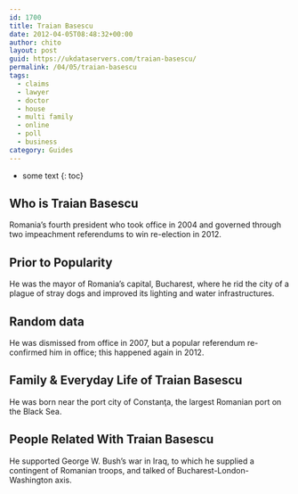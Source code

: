 ```yaml
---
id: 1700
title: Traian Basescu
date: 2012-04-05T08:48:32+00:00
author: chito
layout: post
guid: https://ukdataservers.com/traian-basescu/
permalink: /04/05/traian-basescu
tags:
  - claims
  - lawyer
  - doctor
  - house
  - multi family
  - online
  - poll
  - business
category: Guides
---
```


* some text
{: toc}
          
          
## Who is  Traian Basescu
                  
                  
                  
Romania&#8217;s fourth president who took office in 2004 and governed through two impeachment referendums to win re-election in 2012.
                  
                
                
                
## Prior to Popularity 
                  
                  
                  
He was the mayor of Romania&#8217;s capital, Bucharest, where he rid the city of a plague of stray dogs and improved its lighting and water infrastructures.
                  
                
                
                
## Random data 
                  
                  
                  
He was dismissed from office in 2007, but a popular referendum re-confirmed him in office; this happened again in 2012.
                  
                
                
                
## Family & Everyday Life of Traian Basescu
                  
                  
                  
He was born near the port city of Constanţa, the largest Romanian port on the Black Sea.
                  
                
                
                
## People Related With  Traian Basescu
                  
                  
                  
He supported George W. Bush&#8217;s war in Iraq, to which he supplied a contingent of Romanian troops, and talked of Bucharest-London-Washington axis.
                  
                
              
            
          
          
          
    
    
  
